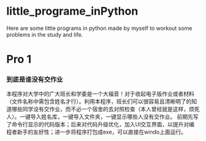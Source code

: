 # little_programe_inPython
Here are some little programs in python made by myself to workout some problems in the study and life.
# Pro 1
### 到底是谁没有交作业
本程序对大学中的广大班长和学委是一个大福音！对于收起电子版作业或者材料（文件名称中需包含姓名才行）。利用本程序，班长们可以很容易且清晰明了的知道哪些同学没有交作业，而不必一个宿舍的去对照检查（本人曾经就是这样，烦死人）。一键导入姓名库，一键导入文件夹，一键显示哪些人没有交作业。
前期先写了命令行显示的代码版本；后来对代码升级优化，加入UI交互界面，以提升对编程者新手的友好性；进一步将程序打包成exe，可以直接在windo上面运行。
